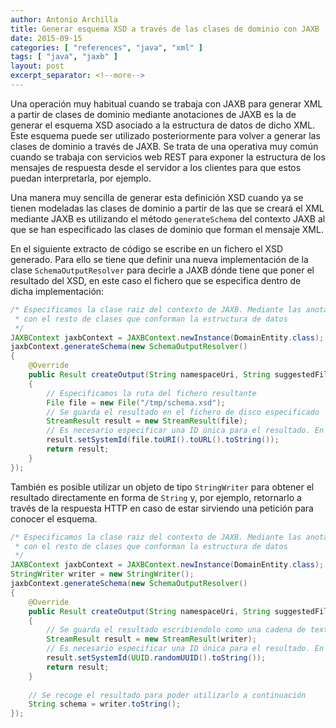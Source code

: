 ```yaml
---
author: Antonio Archilla
title: Generar esquema XSD a través de las clases de dominio con JAXB
date: 2015-09-15
categories: [ "references", "java", "xml" ]
tags: [ "java", "jaxb" ]
layout: post
excerpt_separator: <!--more-->
---
```


Una operación muy habitual cuando se trabaja con JAXB para generar XML a partir de clases de dominio mediante anotaciones de JAXB es la de generar el esquema XSD 
asociado a la estructura de datos de dicho XML. Este esquema puede ser utilizado posteriormente para volver a generar las clases de dominio a través de JAXB. 
Se trata de una operativa muy común cuando se trabaja con servicios web REST para exponer la estructura de los mensajes de respuesta desde el servidor a los clientes 
para que estos puedan interpretarla, por ejemplo. 

Una manera muy sencilla de generar esta definición XSD cuando ya se tienen modeladas las clases de dominio a partir de las que se creará el XML mediante JAXB es 
utilizando el método `generateSchema` del contexto JAXB al que se han especificado las clases de dominio que forman el mensaje XML.

<!--more-->

En el siguiente extracto de código se escribe en un fichero el XSD generado. Para ello se tiene que definir una nueva implementación de la clase `SchemaOutputResolver`
para decirle a JAXB dónde tiene que poner el resultado del XSD, en este caso el fichero que se especifica dentro de dicha implementación:

```java
/* Especificamos la clase raiz del contexto de JAXB. Mediante las anotaciones de JAXB se relacionará sus valores 
 * con el resto de clases que conforman la estructura de datos
 */
JAXBContext jaxbContext = JAXBContext.newInstance(DomainEntity.class);
jaxbContext.generateSchema(new SchemaOutputResolver() 
{
    @Override
    public Result createOutput(String namespaceUri, String suggestedFileName) throws IOException 
    {
        // Especificamos la ruta del fichero resultante
        File file = new File("/tmp/schema.xsd");
        // Se guarda el resultado en el fichero de disco especificado
        StreamResult result = new StreamResult(file);
        // Es necesario especificar una ID única para el resultado. En este caso, la URL del fichero generado
        result.setSystemId(file.toURI().toURL().toString());
        return result;
    }
});
```

También es posible utilizar un objeto de tipo `StringWriter` para obtener el resultado directamente en forma de `String` y, por ejemplo, 
retornarlo a través de la respuesta HTTP en caso de estar sirviendo una petición para conocer el esquema.

```java
/* Especificamos la clase raiz del contexto de JAXB. Mediante las anotaciones de JAXB se relacionará sus valores 
 * con el resto de clases que conforman la estructura de datos
 */
JAXBContext jaxbContext = JAXBContext.newInstance(DomainEntity.class);
StringWriter writer = new StringWriter();
jaxbContext.generateSchema(new SchemaOutputResolver() 
{
    @Override
    public Result createOutput(String namespaceUri, String suggestedFileName) throws IOException 
    {
        // Se guarda el resultado escribiendolo como una cadena de texto
        StreamResult result = new StreamResult(writer);
        // Es necesario especificar una ID única para el resultado. En este caso, se genera aleatoriamente para el ejemplo
        result.setSystemId(UUID.randomUUID().toString());
        return result;
    }
 
    // Se recoge el resultado para poder utilizarlo a continuación
    String schema = writer.toString();
});
```
